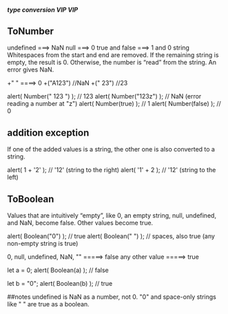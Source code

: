 ##### type conversion VIP VIP

## ToNumber
undefined ===> NaN
null ===> 0
true and false ===> 1 and 0
string Whitespaces from the start and end are removed. If the remaining string is empty, the result is 0. Otherwise, the number is “read” from the string. An error gives NaN.

+" " ====> 0
+("A123") //NaN
+("   23") //23

alert( Number("   123   ") ); // 123
alert( Number("123z") );      // NaN (error reading a number at "z")
alert( Number(true) );        // 1
alert( Number(false) );       // 0


## addition exception

If one of the added values is a string, the other one is also converted to a string.

alert( 1 + '2' ); // '12' (string to the right)
alert( '1' + 2 ); // '12' (string to the left)

## ToBoolean
Values that are intuitively “empty”, like 0, an empty string, null, undefined, and NaN, become false.
Other values become true.

alert( Boolean("0") ); // true
alert( Boolean(" ") ); // spaces, also true (any non-empty string is true)

0, null, undefined, NaN, "" =====> false
any other value =====> true

let a = 0;
alert( Boolean(a) ); // false

let b = "0";
alert( Boolean(b) ); // true

##notes
undefined is NaN as a number, not 0.
"0" and space-only strings like " " are true as a boolean.
